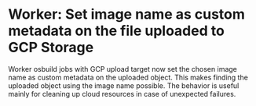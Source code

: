 # Worker: Set image name as custom metadata on the file uploaded to GCP Storage

Worker osbuild jobs with GCP upload target now set the chosen image name as
custom metadata on the uploaded object. This makes finding the uploaded
object using the image name possible. The behavior is useful mainly
for cleaning up cloud resources in case of unexpected failures.
